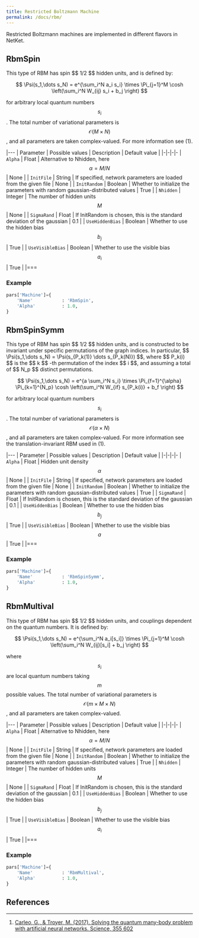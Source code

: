 ```yaml
---
title: Restricted Boltzmann Machine
permalink: /docs/rbm/
---
```


Restricted Boltzmann machines are implemented in different flavors in NetKet.

<h2 class="bg-primary">RbmSpin</h2>
This type of RBM has spin $$ 1/2 $$ hidden units, and is defined by:

$$
\Psi(s_1,\dots s_N)  = e^{\sum_i^N a_i s_i} \times \Pi_{j=1}^M \cosh \left(\sum_i^N W_{ij} s_i + b_j \right)
$$

for arbitrary local quantum numbers $$ s_i $$. The total number of variational parameters is $$ \mathcal{O} (M \times N) $$, and all parameters are taken complex-valued.
For more information see (1).


|---
| Parameter | Possible values | Description | Default value |
|-|-|-|-
| `Alpha` | Float |  Alternative to Nhidden, here $$ \alpha= M/N $$ | None |
| `InitFile` | String |  If specified, network parameters are loaded from the given file | None |
| `InitRandom` | Boolean |  Whether to initialize the parameters with random gaussian-distributed values | True |
| `Nhidden` | Integer |  The number of hidden units $$ M $$ | None |
| `SigmaRand` | Float |  If InitRandom is chosen, this is the standard deviation of the gaussian  | 0.1 |
| `UseHiddenBias` | Boolean |  Whether to use the hidden bias $$ b_j $$ | True |
| `UseVisibleBias` | Boolean |  Whether to use the visible bias $$ a_i $$ | True |
|===

### Example
```python
pars['Machine']={
    'Name'           : 'RbmSpin',
    'Alpha'          : 1.0,
}
```

<h2 class="bg-primary">RbmSpinSymm</h2>
This type of RBM has spin $$ 1/2 $$ hidden units, and is constructed to be invariant under specific permutations of the
graph indices. In particular, $$ \Psi(s_1,\dots s_N) = \Psi(s_{P_k(1)} \dots s_{P_k(N)}) $$, where $$ P_k(i) $$ is the $$ k $$ -th permutation of the index $$ i $$,
and assuming a total of $$ N_p $$ distinct permutations.  

$$
\Psi(s_1,\dots s_N)  = e^{a \sum_i^N s_i} \times \Pi_{f=1}^{\alpha} \Pi_{k=1}^{N_p} \cosh \left(\sum_i^N W_{if} s_{P_k(i)} + b_f \right)
$$

for arbitrary local quantum numbers $$ s_i $$. The total number of variational parameters is $$ \mathcal{O} (\alpha \times N) $$, and all parameters are taken complex-valued.
For more information see the translation-invariant RBM used in (1).


|---
| Parameter | Possible values | Description | Default value |
|-|-|-|-
| `Alpha` | Float |  Hidden unit density $$ \alpha $$ | None |
| `InitFile` | String |  If specified, network parameters are loaded from the given file | None |
| `InitRandom` | Boolean |  Whether to initialize the parameters with random gaussian-distributed values | True |
| `SigmaRand` | Float |  If InitRandom is chosen, this is the standard deviation of the gaussian  | 0.1 |
| `UseHiddenBias` | Boolean |  Whether to use the hidden bias $$ b_j $$ | True |
| `UseVisibleBias` | Boolean |  Whether to use the visible bias $$ a $$ | True |
|===

### Example
```python
pars['Machine']={
    'Name'           : 'RbmSpinSymm',
    'Alpha'          : 1.0,
}
```


<h2 class="bg-primary">RbmMultival</h2>
This type of RBM has spin $$ 1/2 $$ hidden units, and couplings dependent on the quantum numbers.
It is defined by:

$$
\Psi(s_1,\dots s_N)  = e^{\sum_i^N a_i[s_i]} \times \Pi_{j=1}^M \cosh \left(\sum_i^N W_{ij}[s_i] + b_j \right)
$$

where $$ s_i $$ are local quantum numbers taking $$ m $$ possible values. The total number of variational parameters is $$ \mathcal{O} (m \times M \times N) $$, and all parameters are taken complex-valued.


|---
| Parameter | Possible values | Description | Default value |
|-|-|-|-
| `Alpha` | Float |  Alternative to Nhidden, here $$ \alpha= M/N $$ | None |
| `InitFile` | String |  If specified, network parameters are loaded from the given file | None |
| `InitRandom` | Boolean |  Whether to initialize the parameters with random gaussian-distributed values | True |
| `Nhidden` | Integer |  The number of hidden units $$ M $$ | None |
| `SigmaRand` | Float |  If InitRandom is chosen, this is the standard deviation of the gaussian  | 0.1 |
| `UseHiddenBias` | Boolean |  Whether to use the hidden bias $$ b_j $$ | True |
| `UseVisibleBias` | Boolean |  Whether to use the visible bias $$ a_i $$ | True |
|===

### Example
```python
pars['Machine']={
    'Name'           : 'RbmMultival',
    'Alpha'          : 1.0,
}
```


## References
---------------
1. [Carleo, G., & Troyer, M. (2017). Solving the quantum many-body problem with artificial neural networks. Science, 355 602](http://science.sciencemag.org/content/355/6325/602)
